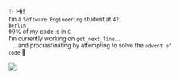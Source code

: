 ✨ Hi! \
<sub> I'm a <code>Software Engineering</code> student at <code>42 Berlin</code>\
99% of my code is in <code>C</code> \
I'm currently working on <code>get_next_line</code>...\
&nbsp;&nbsp;&nbsp;...and procrastinating by attempting to solve the <code>advent of code</code> 🎄\
\
[![](https://visitcount.itsvg.in/api?id=patriciaserra&label=Profile%20Views&color=3&icon=0&pretty=true)](https://visitcount.itsvg.in)
